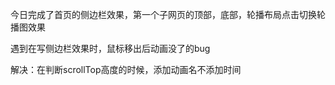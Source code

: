 今日完成了首页的侧边栏效果，第一个子网页的顶部，底部，轮播布局点击切换轮播图效果

遇到在写侧边栏效果时，鼠标移出后动画没了的bug

解决：在判断scrollTop高度的时候，添加动画名不添加时间

